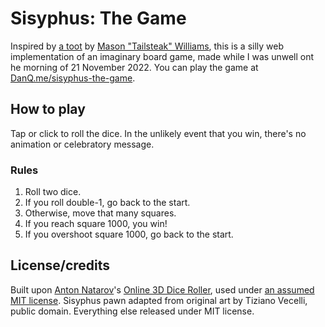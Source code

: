 # Sisyphus: The Game

Inspired by [a toot](https://octodon.social/@Tailsteak/109379857000006898) by [Mason "Tailsteak" Williams](http://tailsteak.com/), this is a silly web implementation of an imaginary board game, made while I was unwell ont he morning of 21 November 2022. You can play the game at [DanQ.me/sisyphus-the-game](https://danq.me/sisyphus-the-game).

## How to play

Tap or click to roll the dice. In the unlikely event that you win, there's no animation or celebratory message.

### Rules

1. Roll two dice.
2. If you roll double-1, go back to the start.
3. Otherwise, move that many squares.
4. If you reach square 1000, you win!
5. If you overshoot square 1000, go back to the start.

## License/credits

Built upon [Anton Natarov](http://www.teall.info/)'s [Online 3D Dice Roller](http://www.teall.info/2014/01/online-3d-dice-roller.html), used under [an assumed MIT license](http://www.teall.info/2014/01/online-3d-dice-roller.html?showComment=1423501899783#c7502796915079198080). Sisyphus pawn adapted from original art by Tiziano Vecelli, public domain. Everything else released under MIT license.
